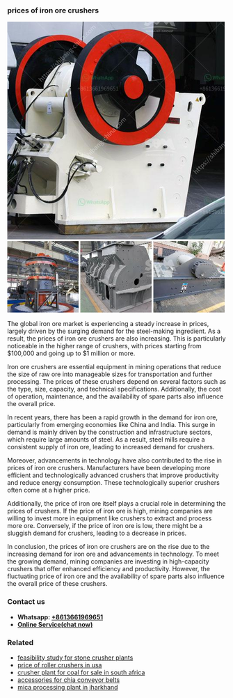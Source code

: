 <h3>prices of iron ore crushers</h3><img src='1706773513.jpg' alt=''><p>The global iron ore market is experiencing a steady increase in prices, largely driven by the surging demand for the steel-making ingredient. As a result, the prices of iron ore crushers are also increasing. This is particularly noticeable in the higher range of crushers, with prices starting from $100,000 and going up to $1 million or more.</p><p>Iron ore crushers are essential equipment in mining operations that reduce the size of raw ore into manageable sizes for transportation and further processing. The prices of these crushers depend on several factors such as the type, size, capacity, and technical specifications. Additionally, the cost of operation, maintenance, and the availability of spare parts also influence the overall price.</p><p>In recent years, there has been a rapid growth in the demand for iron ore, particularly from emerging economies like China and India. This surge in demand is mainly driven by the construction and infrastructure sectors, which require large amounts of steel. As a result, steel mills require a consistent supply of iron ore, leading to increased demand for crushers.</p><p>Moreover, advancements in technology have also contributed to the rise in prices of iron ore crushers. Manufacturers have been developing more efficient and technologically advanced crushers that improve productivity and reduce energy consumption. These technologically superior crushers often come at a higher price.</p><p>Additionally, the price of iron ore itself plays a crucial role in determining the prices of crushers. If the price of iron ore is high, mining companies are willing to invest more in equipment like crushers to extract and process more ore. Conversely, if the price of iron ore is low, there might be a sluggish demand for crushers, leading to a decrease in prices.</p><p>In conclusion, the prices of iron ore crushers are on the rise due to the increasing demand for iron ore and advancements in technology. To meet the growing demand, mining companies are investing in high-capacity crushers that offer enhanced efficiency and productivity. However, the fluctuating price of iron ore and the availability of spare parts also influence the overall price of these crushers.</p><h3>Contact us</h3><ul><li><strong>Whatsapp:&nbsp;<a href="https://wa.me/8613661969651">+8613661969651</a></strong></li><li><a href="https://swt.shibang-china.com/?git&amp;zhl&amp;prices of iron ore crushers"><strong>Online Service(chat now)</strong></a></li></ul><h3>Related</h3><ul><li><a href='feasibility study for stone crusher plants.md'>feasibility study for stone crusher plants</a></li><li><a href='price of roller crushers in usa.md'>price of roller crushers in usa</a></li><li><a href='crusher plant for coal for sale in south africa.md'>crusher plant for coal for sale in south africa</a></li><li><a href='accessories for chia conveyor belts.md'>accessories for chia conveyor belts</a></li><li><a href='mica processing plant in jharkhand.md'>mica processing plant in jharkhand</a></li></ul>